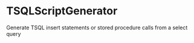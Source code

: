 # TSQLScriptGenerator
Generate TSQL insert statements or stored procedure calls from a select query
